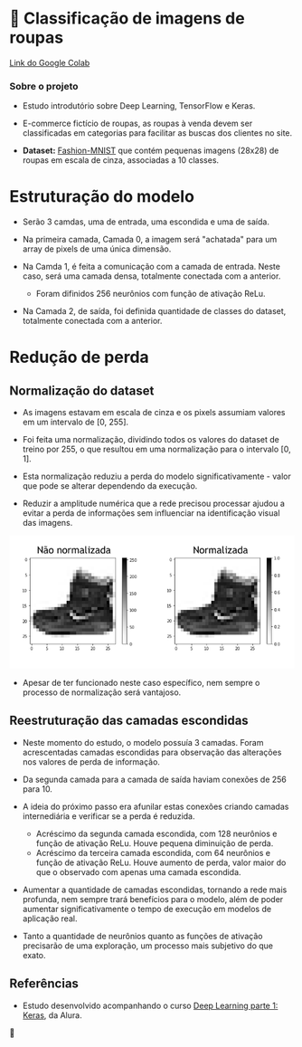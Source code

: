 # :dress: Classificação de imagens de roupas

[Link do Google Colab](https://colab.research.google.com/drive/1_4rKJc8nuVvR_xQie4uFQg8OyJX05xPJ?usp=sharing)

### Sobre o projeto

* Estudo introdutório sobre Deep Learning, TensorFlow e Keras.

* E-commerce fictício de roupas, as roupas à venda devem ser classificadas em categorias para facilitar as buscas dos clientes no site.

* **Dataset:** [Fashion-MNIST](https://github.com/zalandoresearch/fashion-mnist) que contém pequenas imagens (28x28) de roupas em escala de cinza, associadas a 10 classes.

# Estruturação do modelo

* Serão 3 camdas, uma de entrada, uma escondida e uma de saída.

* Na primeira camada, Camada 0, a imagem será "achatada" para um array de pixels de uma única dimensão.

* Na Camda 1, é feita a comunicação com a camada de entrada. Neste caso, será uma camada densa, totalmente conectada com a anterior.
  * Foram difinidos 256 neurônios com função de ativação ReLu.

* Na Camada 2, de saída, foi definida quantidade de classes do dataset, totalmente conectada com a anterior.

# Redução de perda

## Normalização do dataset

* As imagens estavam em escala de cinza e os pixels assumiam valores em um intervalo de [0, 255].

* Foi feita uma normalização, dividindo todos os valores do dataset de treino por 255, o que resultou em uma normalização para o intervalo [0, 1].

* Esta normalização reduziu a perda do modelo significativamente - valor que pode se alterar dependendo da execução. 

* Reduzir a amplitude numérica que a rede precisou processar ajudou a evitar a perda de informações sem influenciar na identificação visual das imagens. 

<div align="center">
  <img src="https://github.com/Tathy/Deep_Learning_E-commerce_roupas_classificacao/blob/main/imgs/imgs_normalizacao.png?raw=true"/>
</div>

* Apesar de ter funcionado neste caso específico, nem sempre o processo de normalização será vantajoso. 

## Reestruturação das camadas escondidas

* Neste momento do estudo, o modelo possuía 3 camadas. Foram acrescentadas camadas escondidas para observação das alterações nos valores de perda de informação.

* Da segunda camada para a camada de saída haviam conexões de 256 para 10. 

* A ideia do próximo passo era afunilar estas conexões criando camadas internediária e verificar se a perda é reduzida.
	* Acréscimo da segunda camada escondida, com 128 neurônios e função de ativação ReLu. Houve pequena diminuição de perda.
	* Acréscimo da terceira camada escondida, com 64 neurônios e função de ativação ReLu. Houve aumento de perda, valor maior do que o observado com apenas uma camada escondida.

* Aumentar a quantidade de camadas escondidas, tornando a rede mais profunda, nem sempre trará benefícios para o modelo, além de poder aumentar significativamente o tempo de execução em modelos de aplicação real.

* Tanto a quantidade de neurônios quanto as funções de ativação precisarão de uma exploração, um processo mais subjetivo do que exato.

## Referências

* Estudo desenvolvido acompanhando o curso [Deep Learning parte 1: Keras](https://cursos.alura.com.br/course/deep-learning-introducao-com-keras), da Alura.

:seedling:
